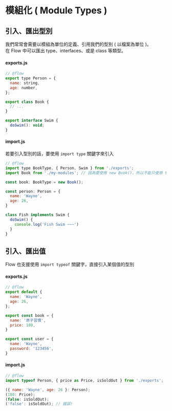 # 模組化 \( Module Types \)

## 引入、匯出型別 <a id="import-export-type"></a>

我們常常會需要以模組為單位的定義、引用我們的型別 \( 以檔案為單位 \)。  
在 Flow 中可以匯出 type、interfaces、或是 class 等類型。

#### exports.js

```javascript
// @flow
export type Person = {
  name: string,
  age: number,
};

export class Book {
  // ...
}

export interface Swim {
  doSwim(): void;
}

```

#### import.js

若要引入型別的話，要使用 `import type` 關鍵字來引入

```javascript
// @flow
import type BookType, { Person, Swim } from './exports';
import Book from './my-modules'; // 因為要使用 new Book()，所以不能只使用 type

const book: BookType = new Book();

const person: Person = {
  name: 'Wayne',
  age: 26,
}

class Fish implements Swim {
  doSwim() {
    console.log('Fish Swim ~~~')
  }
}
```

## 引入、匯出值 <a id="import-export-value"></a>

Flow 也支援使用 `import typeof` 關鍵字，直接引入某個值的型別

#### exports.js

```javascript
// @flow
export default {
  name: 'Wayne',
  age: 26,
};

export const book = {
  name: '原子習慣',
  price: 180,
}

export const user = {
  name: 'Wayne',
  password: '123456',
}
```

#### import.js

```javascript
// @flow
import typeof Person, { price as Price, isSoldOut } from './exports';

({ name: 'Wayne', age: 26 }: Person);
(180: Price);
(false: isSoldOut);
('false': isSoldOut); // 錯誤!

```

